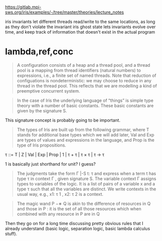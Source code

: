 https://gitlab.mpi-sws.org/iris/examples/-/tree/master/theories/lecture_notes

iris invariants let different threads read/write to the same locations, as long as they don't violate the invariant
iris ghost state lets invariants evolve over time, and keep track of information that doesn't exist in the actual program

# lambda,ref,conc

> A configuration consists of a heap and a thread pool, and a thread pool is a mapping from thread identifiers (natural numbers) to expressions, i.e., a finite set of named threads. Note that reduction of configuations is nondeterministic: we may choose to reduce in any thread in the thread pool. This reflects that we are modelling a kind of preemptive concurrent system.

> In the case of Iris the underlying language of “things” is simple type theory with a number of basic constants. These basic constants are given by the signature S.

This signature concept is probably going to be important.


> The types of Iris are built up from the following grammar, where T stands for additional base types which we will add later, Val and Exp are types of values and expressions in the language, and Prop is the type of Iris propositions.

τ ::= T | Z | Val | Exp | Prop | 1 | τ + τ | τ × τ | τ → τ

1 is basically just shorthand for unit? I guess?

> The judgments take the form Γ |-S t: τ and express when a term t has type τ in context Γ , given signature S. The variable context Γ assigns types to variables of the logic. It is a list of pairs of a variable x and a type τ such that all the variables are distinct. We write contexts in the usual way, e.g., x1: τ 1 , x2: τ 2 is a context.


> The magic wand P −∗ Q is akin to the difference of resources in Q and those in P : it is the set of all those resources which when combined with any resource in P are in Q



Then they go on for a long time discussing pretty obvious rules that I already understand (basic logic, separation logic, basic lambda calculus stuff).

